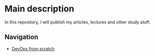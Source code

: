 # Main description

In this repository, I will publish my articles, lectures and other study stuff.

## Navigation

- [DevOps from scratch](./lectures/DevOps_from_scratch/README.md)
